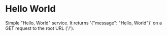 # Hello World

Simple "Hello, World" service. It returns '{"message": "Hello, World"}' on a GET request to the root URL ('/').
